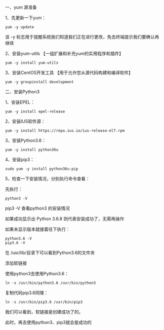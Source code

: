一、yum 源准备

1、先更新一下yum：

`yum -y update`

该 -y 标志用于提醒系统我们知道我们正在进行更改，免去终端提示我们要确认再继续

2、安装yum-utils 【一组扩展和补充yum的实用程序和插件】

`yum -y install yum-utils`

3、安装CentOS开发工具 【用于允许您从源代码构建和编译软件】

`yum -y groupinstall development`

二、安装Python3

1、安装EPEL：

`yum -y install epel-release`

2、安装IUS软件源：

`yum -y install https://repo.ius.io/ius-release-el7.rpm`

3、安装Python3.6：

`yum -y install python36u`

4、安装pip3：

`sudo yum -y install python36u-pip`

5、检查一下安装情况，分别执行命令查看：

先执行：

`python3 -V`

pip3 -V 查看python3 的安装情况

如果成功显示出 Python 3.6.8 则代表安装成功了，无需再操作

如果未显示版本就接着往下执行：

```
python3.6 -V
pip3.6 -V
```

在 /usr/lib/目录下可以看到Python3.6的文件夹

添加软链接

使用python3去使用Python3.6：

`ln -s /usr/bin/python3.6 /usr/bin/python3`

复制代码pip3.6同理：

`ln -s /usr/bin/pip3.6 /usr/bin/pip3`

我们可以看到，软链接是创建成功了的。

此时，再去使用python3、pip3就会是成功的